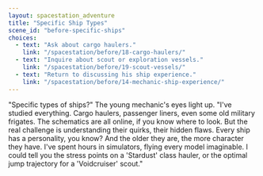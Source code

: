 ```yaml
---
layout: spacestation_adventure
title: "Specific Ship Types"
scene_id: "before-specific-ships"
choices:
  - text: "Ask about cargo haulers."
    link: "/spacestation/before/18-cargo-haulers/"
  - text: "Inquire about scout or exploration vessels."
    link: "/spacestation/before/19-scout-vessels/"
  - text: "Return to discussing his ship experience."
    link: "/spacestation/before/14-mechanic-ship-experience/"
---
```


"Specific types of ships?" The young mechanic's eyes light up. "I've studied everything. Cargo haulers, passenger liners, even some old military frigates. The schematics are all online, if you know where to look. But the real challenge is understanding their quirks, their hidden flaws. Every ship has a personality, you know? And the older they are, the more character they have. I've spent hours in simulators, flying every model imaginable. I could tell you the stress points on a 'Stardust' class hauler, or the optimal jump trajectory for a 'Voidcruiser' scout."
